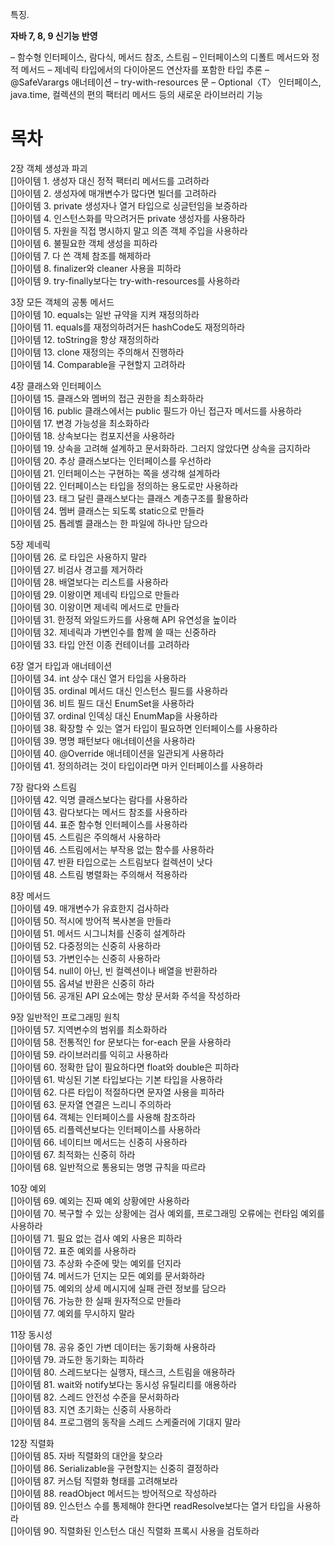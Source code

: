 특징.

**자바 7, 8, 9 신기능 반영**

– 함수형 인터페이스, 람다식, 메서드 참조, 스트림
– 인터페이스의 디폴트 메서드와 정적 메서드
– 제네릭 타입에서의 다이아몬드 연산자를 포함한 타입 추론
– @SafeVarargs 애너테이션
– try-with-resources 문
– Optional〈T〉 인터페이스, java.time, 컬렉션의 편의 팩터리 메서드 등의 새로운 라이브러리 기능



# 목차

2장 객체 생성과 파괴  
[]아이템 1. 생성자 대신 정적 팩터리 메서드를 고려하라  
[]아이템 2. 생성자에 매개변수가 많다면 빌더를 고려하라  
[]아이템 3. private 생성자나 열거 타입으로 싱글턴임을 보증하라  
[]아이템 4. 인스턴스화를 막으려거든 private 생성자를 사용하라  
[]아이템 5. 자원을 직접 명시하지 말고 의존 객체 주입을 사용하라  
[]아이템 6. 불필요한 객체 생성을 피하라  
[]아이템 7. 다 쓴 객체 참조를 해제하라  
[]아이템 8. finalizer와 cleaner 사용을 피하라  
[]아이템 9. try-finally보다는 try-with-resources를 사용하라   

3장 모든 객체의 공통 메서드  
[]아이템 10. equals는 일반 규약을 지켜 재정의하라  
[]아이템 11. equals를 재정의하려거든 hashCode도 재정의하라  
[]아이템 12. toString을 항상 재정의하라  
[]아이템 13. clone 재정의는 주의해서 진행하라  
[]아이템 14. Comparable을 구현할지 고려하라  

4장 클래스와 인터페이스  
[]아이템 15. 클래스와 멤버의 접근 권한을 최소화하라  
[]아이템 16. public 클래스에서는 public 필드가 아닌 접근자 메서드를 사용하라  
[]아이템 17. 변경 가능성을 최소화하라  
[]아이템 18. 상속보다는 컴포지션을 사용하라  
[]아이템 19. 상속을 고려해 설계하고 문서화하라. 그러지 않았다면 상속을 금지하라  
[]아이템 20. 추상 클래스보다는 인터페이스를 우선하라  
[]아이템 21. 인터페이스는 구현하는 쪽을 생각해 설계하라  
[]아이템 22. 인터페이스는 타입을 정의하는 용도로만 사용하라  
[]아이템 23. 태그 달린 클래스보다는 클래스 계층구조를 활용하라  
[]아이템 24. 멤버 클래스는 되도록 static으로 만들라  
[]아이템 25. 톱레벨 클래스는 한 파일에 하나만 담으라   

5장 제네릭  
[]아이템 26. 로 타입은 사용하지 말라  
[]아이템 27. 비검사 경고를 제거하라  
[]아이템 28. 배열보다는 리스트를 사용하라  
[]아이템 29. 이왕이면 제네릭 타입으로 만들라  
[]아이템 30. 이왕이면 제네릭 메서드로 만들라  
[]아이템 31. 한정적 와일드카드를 사용해 API 유연성을 높이라  
[]아이템 32. 제네릭과 가변인수를 함께 쓸 때는 신중하라  
[]아이템 33. 타입 안전 이종 컨테이너를 고려하라  

6장 열거 타입과 애너테이션  
[]아이템 34. int 상수 대신 열거 타입을 사용하라  
[]아이템 35. ordinal 메서드 대신 인스턴스 필드를 사용하라  
[]아이템 36. 비트 필드 대신 EnumSet을 사용하라  
[]아이템 37. ordinal 인덱싱 대신 EnumMap을 사용하라  
[]아이템 38. 확장할 수 있는 열거 타입이 필요하면 인터페이스를 사용하라  
[]아이템 39. 명명 패턴보다 애너테이션을 사용하라  
[]아이템 40. @Override 애너테이션을 일관되게 사용하라  
[]아이템 41. 정의하려는 것이 타입이라면 마커 인터페이스를 사용하라  

7장 람다와 스트림  
[]아이템 42. 익명 클래스보다는 람다를 사용하라  
[]아이템 43. 람다보다는 메서드 참조를 사용하라  
[]아이템 44. 표준 함수형 인터페이스를 사용하라  
[]아이템 45. 스트림은 주의해서 사용하라  
[]아이템 46. 스트림에서는 부작용 없는 함수를 사용하라  
[]아이템 47. 반환 타입으로는 스트림보다 컬렉션이 낫다  
[]아이템 48. 스트림 병렬화는 주의해서 적용하라  

8장 메서드  
[]아이템 49. 매개변수가 유효한지 검사하라  
[]아이템 50. 적시에 방어적 복사본을 만들라  
[]아이템 51. 메서드 시그니처를 신중히 설계하라  
[]아이템 52. 다중정의는 신중히 사용하라  
[]아이템 53. 가변인수는 신중히 사용하라  
[]아이템 54. null이 아닌, 빈 컬렉션이나 배열을 반환하라  
[]아이템 55. 옵셔널 반환은 신중히 하라  
[]아이템 56. 공개된 API 요소에는 항상 문서화 주석을 작성하라  

9장 일반적인 프로그래밍 원칙  
[]아이템 57. 지역변수의 범위를 최소화하라  
[]아이템 58. 전통적인 for 문보다는 for-each 문을 사용하라  
[]아이템 59. 라이브러리를 익히고 사용하라  
[]아이템 60. 정확한 답이 필요하다면 float와 double은 피하라  
[]아이템 61. 박싱된 기본 타입보다는 기본 타입을 사용하라  
[]아이템 62. 다른 타입이 적절하다면 문자열 사용을 피하라  
[]아이템 63. 문자열 연결은 느리니 주의하라  
[]아이템 64. 객체는 인터페이스를 사용해 참조하라  
[]아이템 65. 리플렉션보다는 인터페이스를 사용하라  
[]아이템 66. 네이티브 메서드는 신중히 사용하라  
[]아이템 67. 최적화는 신중히 하라  
[]아이템 68. 일반적으로 통용되는 명명 규칙을 따르라  

10장 예외  
[]아이템 69. 예외는 진짜 예외 상황에만 사용하라  
[]아이템 70. 복구할 수 있는 상황에는 검사 예외를, 프로그래밍 오류에는 런타임 예외를 사용하라  
[]아이템 71. 필요 없는 검사 예외 사용은 피하라  
[]아이템 72. 표준 예외를 사용하라  
[]아이템 73. 추상화 수준에 맞는 예외를 던지라  
[]아이템 74. 메서드가 던지는 모든 예외를 문서화하라  
[]아이템 75. 예외의 상세 메시지에 실패 관련 정보를 담으라  
[]아이템 76. 가능한 한 실패 원자적으로 만들라  
[]아이템 77. 예외를 무시하지 말라  

11장 동시성  
[]아이템 78. 공유 중인 가변 데이터는 동기화해 사용하라  
[]아이템 79. 과도한 동기화는 피하라  
[]아이템 80. 스레드보다는 실행자, 태스크, 스트림을 애용하라  
[]아이템 81. wait와 notify보다는 동시성 유틸리티를 애용하라  
[]아이템 82. 스레드 안전성 수준을 문서화하라  
[]아이템 83. 지연 초기화는 신중히 사용하라  
[]아이템 84. 프로그램의 동작을 스레드 스케줄러에 기대지 말라  

12장 직렬화  
[]아이템 85. 자바 직렬화의 대안을 찾으라  
[]아이템 86. Serializable을 구현할지는 신중히 결정하라  
[]아이템 87. 커스텀 직렬화 형태를 고려해보라  
[]아이템 88. readObject 메서드는 방어적으로 작성하라  
[]아이템 89. 인스턴스 수를 통제해야 한다면 readResolve보다는 열거 타입을 사용하라  
[]아이템 90. 직렬화된 인스턴스 대신 직렬화 프록시 사용을 검토하라 